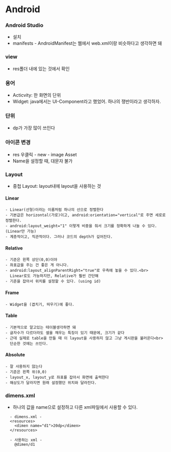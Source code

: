 # Android

### Android Studio
  - 설치
  - manifests - AndroidManifest는 웹에서 web.xml이랑 비슷하다고 생각하면 돼

### view
  - res폴더 내에 있는 것에서 확인

### 용어
  - Acticvity: 한 화면의 단위
  - Widget: java에서는 UI-Component라고 했었어. 하나의 쟁반이라고 생각하자.

### 단위
  - dp가 가장 많이 쓰인다

### 아이콘 변경
  - res 우클릭 - new - image Asset
  - Name을 설정할 때, 대문자 불가

### Layout
  - 중첩 Layout: layout내에 layout을 사용하는 것
  #### Linear
    - Linear(선형)이라는 이름처럼 하나의 선으로 정렬한다
    - 기본값은 horizontal(가로)이고, android:orientation="vertical"로 주면 세로로 정렬한다.
    - android:layout_weight="1" 이렇게 비중을 줘서 크기를 정확하게 나눌 수 있다. (Linear만 가능)
    - 계층적이고, 직관적이다. 그러나 코드의 depth가 깊어진다.
  #### Relative
    - 기준은 왼쪽 상단(0,0)이야
    - 좌표값을 주는 건 좋은 게 아니다.
    - android:layout_alignParentRight="true"로 우측에 놓을 수 있다.<br>
      Linear로도 가능하지만, Relative가 훨씬 간단해
    - 기준을 잡아서 위치를 설정할 수 있다. (using id)
  #### Frame
    - Widget을 (겹치기, 띄우기)에 좋다.
  #### Table
    - 기본적으로 알고있는 테이블생각하면 돼
    - 글자수가 다르더라도 셀을 채우는 특징이 있기 때문에, 크기가 같다
    - 근데 실제로 table을 만들 때 이 layout을 사용하지 않고 그냥 게시판을 불러온다<br>
      단순한 것에는 쓰인다.
  #### Absolute
    - 잘 사용하지 않는다
    - 기준은 왼쪽 위(0,0)
    - layout_x, layout_y로 좌표를 잡아서 화면에 출력한다
    - 해상도가 달라지면 원래 설정했던 위치와 달라진다.

### dimens.xml
  - 하나의 값을 name으로 설정하고 다른 xml파일에서 사용할 수 있다.
```
  - dimens.xml - 
  <resources>
    <dimen name="d1">20dp</dimen>
  </resources>

  - 사용하는 xml - 
    @dimen/d1
```